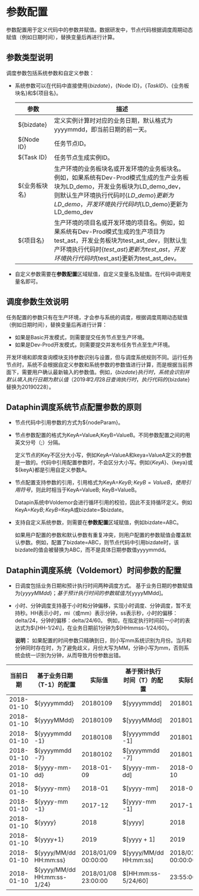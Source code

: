 # 参数配置

参数配置用于定义代码中的参数并赋值。数据研发中，节点代码根据调度周期动态赋值（例如日期时间），替换变量后再进行计算。

## 参数类型说明

调度参数包括系统参数和自定义参数：

-   系统参数可以在代码中直接使用$\{bizdate\}，$\{Node ID\}，$\{Task ID\}、$\{业务板块名\}和$\{项目名\}。

    |参数|描述|
    |--|--|
    |$\{bizdate\}|定义实例计算时对应的业务日期，默认格式为yyyymmdd，即当前日期的前一天。|
    |$\{Node ID\}|任务节点ID。|
    |$\{Task ID\}|任务节点生成实例ID。|
    |$\{业务板块名\}|生产环境的业务板块名或开发环境的业务板块名。例如，如果系统有Dev-Prod模式生成的生产业务板块为LD\_demo，开发业务板块为LD\_demo\_dev，则默认生产环境执行代码时$\{LD\_demo\}更新为LD\_demo，开发环境执行代码时$\{LD\_demo\}更新为LD\_demo\_dev |
    |$\{项目名\}|生产环境的项目名或开发环境的项目名。例如，如果系统有Dev-Prod模式生成的生产项目为test\_ast，开发业务板块为test\_ast\_dev，则默认生产环境执行代码时$\{test\_ast\}更新为test\_ast，开发环境执行代码时$\{test\_ast\}更新为test\_ast\_dev。 |

-   自定义参数需要在**参数配置**区域赋值，自定义变量名及赋值。在代码中调用变量名即可。

## 调度参数生效说明

任务配置的参数只有在生产环境，才会参与系统的调度，根据调度周期动态赋值（例如日期时间），替换变量后再进行计算：

-   如果是Basic开发模式，则需要提交任务节点至生产环境。
-   如果是Dev-Prod开发模式，则需要提交并发布任务节点至生产环境。

开发环境和即席查询模块支持参数识别与设置，但与调度系统规则不同。运行任务节点时，系统不会根据自定义参数和系统参数的参数值进行计算，而是根据当前界面下，需要用户确认最新输入的参数值。例如，$\{bizdate\}执行时，系统会识别并默认填入执行日期为默认值（2019年2月28日查询执行时，执行代码的$\{bizdate\}替换为20190228）。

## Dataphin调度系统节点配置参数的原则

-   节点代码中引用参数的方式为$\{nodeParam\}。
-   节点参数配置的格式为KeyA=ValueA;KeyB=ValueB。不同参数配置之间的用英文分号（;）分隔。

    定义节点的Key不区分大小写，例如KeyA=ValueA和keya=ValueA定义的参数是一致的。代码中引用配置参数时，不会区分大小写。例如$\{KeyA\}、$\{keya\}或$\{keyA\}都是引用自定义参数A。

-   节点配置支持参数的引用，引用格式为KeyA=$KeyB; KeyB=ValueB，使用引用符号$，则此时相当于KeyA=ValueB; KeyB=ValueB。

    Datapin系统中Voldemor会进行循环引用的校验，因此不支持循环定义。例如KeyA=$KeyB; KeyB=$KeyA或bizdate=$bizdate。

-   支持自定义系统参数，则需要在**参数配置**区域赋值，例如bizdate=ABC。

    如果用户配置的参数和默认参数有重复冲突，则用户配置的参数赋值会覆盖默认参数。例如，配置了bizdate=ABC，则节点代码中引用bizdate时，该bizdate的值会被替换为ABC，而不是具体日期参数值yyyymmdd。


## Dataphin调度系统（Voldemort）时间参数的配置

-   日调度包括业务日期和预计执行时间两种调度方式。 基于业务日期的参数赋值为$\{yyyyMMdd\}；基于预计执行时间的参数赋值为$\[yyyyMMdd\]。
-   小时、分钟调度支持基于小时和分钟偏移，实现小时调度、分钟调度，暂不支持秒。HH表示小时，mi（或mm）表示分钟，ss表示秒，小时的偏移：delta/24，分钟的偏移：delta/24/60。 例如，在指定执行时间前一小时的表达式为$\[HH-1/24\]，在业务日期前1分钟为$\{HHmmss-1/24/60\}。

    **说明：** 如果配置的时间参数只精确到日，则小写mm系统识别为月份。当月和分钟同时存在时，为了避免歧义，月份大写为MM，分钟小写为mm，否则系统会统一识别为分钟，从而导致月份参数出错。


|当前日期|基于业务日期（T-1）的配置|实际值|基于预计执行时间（T）的配置|实际值|
|----|--------------|---|--------------|---|
|2018-01-10|$\{yyyymmdd\}|20180109|$\[yyyymmdd\]|20180110|
|2018-01-10|$\{yyyyMMdd\}|20180109|$\[yyyyMMdd\]|20180110|
|2018-01-10|$\{yyyymmdd -1\}|20180108|$\[yyyymmdd -1\]|20180109|
|2018-01-10|$\{yyyymmdd -7\}|20180102|$\[yyyymmdd -7\]|20180103|
|2018-01-10|$\{yyyy-mm-dd\}|2018-01-09|$\[yyyy-mm-dd\]|2018-01-10|
|2018-01-10|$\{yyyy-mm\}|2018-01|$\[yyyy-mm\]|2018-01|
|2018-01-10|$\{yyyy-mm -1\}|2017-12|$\[yyyy-mm -1\]|2017-12|
|2018-01-10|$\{yyyy\}|2018|$\[yyyy\]|2018|
|2018-01-10|$\{yyyy+1\}|2019|$\[yyyy + 1\]|2019|
|2018-01-10|$\{yyyy/MM/dd HH:mm:ss\}|2018/01/09 00:00:00|$\[yyyy/MM/dd HH:mm:ss\]|2018/01/10 00:00:00|
|2018-01-10|$\{yyyy/MM/dd HH:mm:ss-1/24\}|2018/01/08 23:00:00|$\[HH:mm:ss-5/24/60\]|23:55:00|

